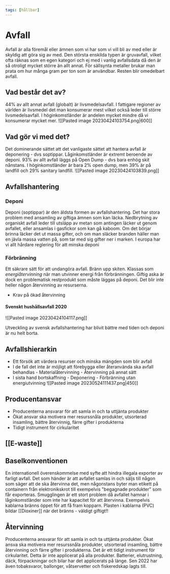 ```yaml
---
tags: [hållbar]
---
```

# Avfall
Avfall är alla föremål eller ämnen som vi har som vi vill bli av med eller är skyldig att göra sig av med. Den största enskilda typen är gruvavfall, vilket ofta räknas som en egen kategori och ej med i vanlig avfallsdata då den är så otroligt mycket större än allt annat. För sällsynta metaller brukar man prata om hur många gram per ton som är användbar. Resten blir omedelbart avfall.

## Vad består det av?
44% av allt annat avfall (globalt) är livsmedelsavfall. I fattigare regioner av världen är livsmedel det man konsumerar mest vilket också leder till större livsmedelsavfall. I höginkomstländer är andelen mycket mindre då vi konsumerar mycket mer.
![[Pasted image 20230424103754.png|600]]

## Vad gör vi med det?
Det dominerande sättet att det vanligaste sättet att hantera avfall är deponering - dvs soptippar. Låginkomstländer är extremt beroende av deponi. 93% av allt avfall läggs på Open Dump - dvs bara enhög skit nånstans. I höginkomstländer är bara 2% open dump, men 39% är på landfill och 29% sanitary landfill.
![[Pasted image 20230424103839.png]]

## Avfallshantering

### Deponi
Deponi (soptippar) är den äldsta formen av avfallshantering. Det har stora problem med ansamling av giftiga ämnen som kan läcka. Nedbrytning av organiskt avfall leder till utsläpp av metan som antingen läcker ut genom avfallet, eller ansamlas i gasfickor som kan gå kaboom. Om det börjar brinna läcker det ut massa gifter, och om man släcker branden häller man en jävla massa vatten på, som tar med sig gifter ner i marken. I europa har vi allt hårdare reglering för att minska deponi

### Förbränning
Ett säkrare sätt för att undangöra avfall. Bränn upp skiten. Klassas som *energiåtervinning* när man utvinner energi från förbränningen. Giftig aska är dock en problematisk restprodukt som måste läggas på deponi. Det blir inte heller någon återvinning av resurserna.
- Krav på ökad återvinning

#### Svenskt hushållsavfall 2020
![[Pasted image 20230424104117.png]]

Utveckling av svensk avfallshantering har blivit bättre med tiden och deponi är nu helt borta.

## Avfallshierarkin
- Ett försök att värdera resurser och minska mängden som blir avfall
- I de fall det inte är möjligt att förebygga eller återanvända ska avfall behandlas
		- Materialåtervinning
		- Återvinning på annat sätt
- I sista hand bortskaffning
		- Deponering
		- Förbränning utan energiutvinning
![[Pasted image 20230524111437.png|450]]

## Producentansvar
- Producenterna ansvarar för att samla in och ta uttjänta produkter
- Ökat ansvar ska motivera mer resurssnåla produkter, utsorterad insamling, bättre återvinnig, färre gifter i produkterna
- Tidigt instrument för cirkularitet

## [[E-waste]]


## Baselkonventionen
En internationell överenskommelse med syfte att hindra illegala exporter av farligt avfall. Det som händer är att avfallet samlas in och säljs till någon som säger att de ska återvinna det, men någonstans byter man etikett på containern från elektronikskrot till exempelvis "begagnade produkter" som får exporteras. Smugglingen är ett stort problem då avfallet hamnar i låginkomstländer som inte har kapacitet för att återvinna. Exempelvis kablarna bränns öppet för att få fram kopparn. Plasten i kablarna (PVC) bildar [[Dioxiner]] när det bränns - väldigt giftigt!!

## Återvinning
Producenterna ansvarar för att samla in och ta uttjänta produkter. Ökat ansva ska motivera mer resurssnåla produkter, utsorterad insamling, bättre återvinning och färre gifter i produkterna. Det är ett tidigt instrument för cirkularitet. Detta är inte applicerat på alla produkter. Batterier, elutrustning, däck, förpackningar och bilar har det applicerats på länge. Sen 2022 har även tobaksvaror, ballonger, våtservetter och fiskeredskap lagts till.